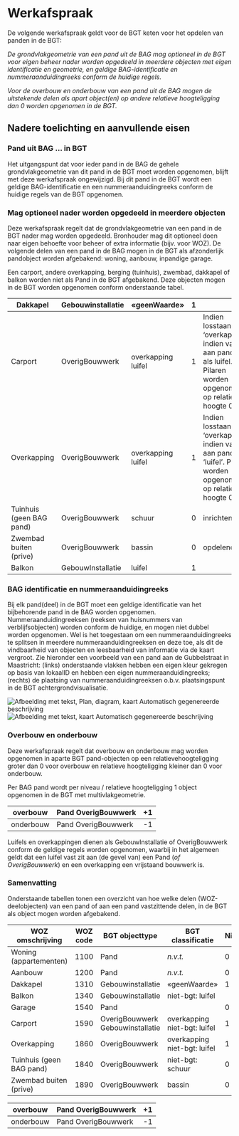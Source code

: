 # Werkafspraak

De volgende werkafspraak geldt voor de BGT keten voor het opdelen van panden in
de BGT:

*De grondvlakgeometrie van een pand uit de BAG mag optioneel in de BGT voor
eigen beheer nader worden opgedeeld in meerdere objecten met eigen identificatie
en geometrie, en geldige BAG-identificatie en nummeraanduidingreeks conform de
huidige regels.*

*Voor de overbouw en onderbouw van een pand uit de BAG mogen de uitstekende
delen als apart object(en) op andere relatieve hoogteligging dan 0 worden
opgenomen in de BGT.*

## Nadere toelichting en aanvullende eisen

### Pand uit BAG … in BGT

Het uitgangspunt dat voor ieder pand in de BAG de gehele grondvlakgeometrie van
dit pand in de BGT moet worden opgenomen, blijft met deze werkafspraak
ongewijzigd. Bij dit pand in de BGT wordt een geldige BAG-identificatie en een
nummeraanduidingreeks conform de huidige regels van de BGT opgenomen.

### Mag optioneel nader worden opgedeeld in meerdere objecten

Deze werkafspraak regelt dat de grondvlakgeometrie van een pand in de BGT nader
mag worden opgedeeld. Bronhouder mag dit optioneel doen naar eigen behoefte voor
beheer of extra informatie (bijv. voor WOZ). De volgende delen van een pand in
de BAG mogen in de BGT als afzonderlijk pandobject worden afgebakend: woning,
aanbouw, inpandige garage.

Een carport, andere overkapping, berging (tuinhuis), zwembad, dakkapel of balkon
worden niet als Pand in de BGT afgebakend. Deze objecten mogen in de BGT worden
opgenomen conform onderstaande tabel.

| Dakkapel                 | Gebouwinstallatie | «geenWaarde»       | 1 |                                                                                                                      |
|--------------------------|-------------------|--------------------|---|----------------------------------------------------------------------------------------------------------------------|
| Carport                  | OverigBouwwerk    | overkapping luifel | 1 | Indien losstaand ‘overkapping’, indien vast aan pand dan als luifel. Pilaren worden opgenomen op relatieve hoogte 0. |
| Overkapping              | OverigBouwwerk    | overkapping luifel | 1 | Indien losstaand ‘overkapping’, indien vast aan pand dan ‘luifel’. Pilaren worden opgenomen op relatieve hoogte 0.   |
| Tuinhuis (geen BAG pand) | OverigBouwwerk    | schuur             | 0 | inrichtend                                                                                                           |
| Zwembad buiten (prive)   | OverigBouwwerk    | bassin             | 0 | opdelend                                                                                                             |
| Balkon                   | GebouwInstallatie | luifel             | 1 |                                                                                                                      |

### BAG identificatie en nummeraanduidingreeks

Bij elk pand(deel) in de BGT moet een geldige identificatie van het bijbehorende
pand in de BAG worden opgenomen. Nummeraanduidingreeksen (reeksen van
huisnummers van verblijfsobjecten) worden conform de huidige, en mogen niet
dubbel worden opgenomen. Wel is het toegestaan om een nummeraanduidingreeks te
splitsen in meerdere nummeraanduidingreeksen en deze toe, als dit de
vindbaarheid van objecten en leesbaarheid van informatie via de kaart vergroot.
Zie hieronder een voorbeeld van een pand aan de Gubbelstraat in Maastricht:
(links) onderstaande vlakken hebben een eigen kleur gekregen op basis van
lokaalID en hebben een eigen nummeraanduidingreeks; (rechts) de plaatsing van
nummeraanduidingreeksen o.b.v. plaatsingspunt in de BGT achtergrondvisualisatie.

![Afbeelding met tekst, Plan, diagram, kaart Automatisch gegenereerde
beschrijving](media/73d3c65cda1a99df2483372bfac5719a.png) ![Afbeelding met
tekst, kaart Automatisch gegenereerde
beschrijving](media/3791cbf28d2512b7477889ef16045cc1.png)

### Overbouw en onderbouw

Deze werkafspraak regelt dat overbouw en onderbouw mag worden opgenomen in
aparte BGT pand-objecten op een relatievehoogteligging groter dan 0 voor
overbouw en relatieve hoogteligging kleiner dan 0 voor onderbouw.

Per BAG pand wordt per niveau / relatieve hoogteligging 1 object opgenomen in de
BGT met multivlakgeometrie.

| overbouw  | Pand OverigBouwwerk | +1 |
|-----------|---------------------|----|
| onderbouw | Pand OverigBouwwerk | -1 |

Luifels en overkappingen dienen als GebouwInstallatie of OverigBouwwerk conform
de geldige regels worden opgenomen, waarbij in het algemeen geldt dat een luifel
vast zit aan (de gevel van) een Pand (*of OverigBouwwerk*) en een overkapping
een vrijstaand bouwwerk is.

### Samenvatting

Onderstaande tabellen tonen een overzicht van hoe welke delen (WOZ-deelobjecten)
van een pand of aan een pand vastzittende delen, in de BGT als object mogen
worden afgebakend.

| **WOZ omschrijving**     | **WOZ code** | **BGT objecttype**               | **BGT classificatie**        | **Niveau** |   |
|--------------------------|--------------|----------------------------------|------------------------------|------------|---|
| Woning (appartementen)   | 1100         | Pand                             | *n.v.t.*                     | 0          |   |
| Aanbouw                  | 1200         | Pand                             | *n.v.t.*                     | 0          |   |
| Dakkapel                 | 1310         | Gebouwinstallatie                | «geenWaarde»                 | 1          |   |
| Balkon                   | 1340         | Gebouwinstallatie                | niet-bgt: luifel             |            |   |
| Garage                   | 1540         | Pand                             |                              | 0          |   |
| Carport                  | 1590         | OverigBouwwerk Gebouwinstallatie | overkapping niet-bgt: luifel | 1          |   |
| Overkapping              | 1860         | OverigBouwwerk                   | overkapping niet-bgt: luifel | 1          |   |
| Tuinhuis (geen BAG pand) | 1840         | OverigBouwwerk                   | niet-bgt: schuur             | 0          |   |
| Zwembad buiten (prive)   | 1890         | OverigBouwwerk                   | bassin                       | 0          |   |

| overbouw  | Pand OverigBouwwerk | +1 |
|-----------|---------------------|----|
| onderbouw | Pand OverigBouwwerk | -1 |
